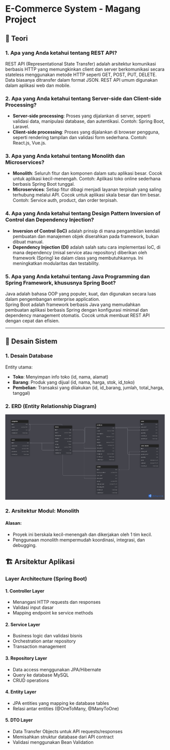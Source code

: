 # E-Commerce System - Magang Project

## 🧠 Teori

### 1. Apa yang Anda ketahui tentang REST API?

REST API (Representational State Transfer) adalah arsitektur komunikasi berbasis HTTP yang memungkinkan client dan server berkomunikasi secara stateless menggunakan metode HTTP seperti GET, POST, PUT, DELETE. Data biasanya ditransfer dalam format JSON. REST API umum digunakan dalam aplikasi web dan mobile.

### 2. Apa yang Anda ketahui tentang Server-side dan Client-side Processing?

- **Server-side processing**: Proses yang dijalankan di server, seperti validasi data, manipulasi database, dan autentikasi. Contoh: Spring Boot, Laravel.
- **Client-side processing**: Proses yang dijalankan di browser pengguna, seperti rendering tampilan dan validasi form sederhana. Contoh: React.js, Vue.js.

### 3. Apa yang Anda ketahui tentang Monolith dan Microservices?

- **Monolith**: Seluruh fitur dan komponen dalam satu aplikasi besar. Cocok untuk aplikasi kecil-menengah. Contoh: Aplikasi toko online sederhana berbasis Spring Boot tunggal.
- **Microservices**: Setiap fitur dibagi menjadi layanan terpisah yang saling terhubung melalui API. Cocok untuk aplikasi skala besar dan tim besar. Contoh: Service auth, product, dan order terpisah.

### 4. Apa yang Anda ketahui tentang Design Pattern Inversion of Control dan Dependency Injection?

- **Inversion of Control (IoC)** adalah prinsip di mana pengambilan kendali pembuatan dan manajemen objek diserahkan pada framework, bukan dibuat manual.
- **Dependency Injection (DI)** adalah salah satu cara implementasi IoC, di mana dependency (misal service atau repository) diberikan oleh framework (Spring) ke dalam class yang membutuhkannya. Ini meningkatkan modularitas dan testability.

### 5. Apa yang Anda ketahui tentang Java Programming dan Spring Framework, khususnya Spring Boot?

Java adalah bahasa OOP yang populer, kuat, dan digunakan secara luas dalam pengembangan enterprise application.  
Spring Boot adalah framework berbasis Java yang memudahkan pembuatan aplikasi berbasis Spring dengan konfigurasi minimal dan dependency management otomatis. Cocok untuk membuat REST API dengan cepat dan efisien.

---

## 🧱 Desain Sistem

### 1. Desain Database

Entity utama:

- **Toko**: Menyimpan info toko (id, nama, alamat)
- **Barang**: Produk yang dijual (id, nama, harga, stok, id_toko)
- **Pembelian**: Transaksi yang dilakukan (id, id_barang, jumlah, total_harga, tanggal)

### 2. ERD (Entity Relationship Diagram)

![ERD Diagram](images/schema.png)

### 2. Arsitektur Modul: Monolith

#### Alasan:

- Proyek ini berskala kecil-menengah dan dikerjakan oleh 1 tim kecil.
- Penggunaan monolith mempermudah koordinasi, integrasi, dan debugging.

## 🏗️ Arsitektur Aplikasi

### Layer Architecture (Spring Boot)

#### 1. **Controller Layer**

- Menangani HTTP requests dan responses
- Validasi input dasar
- Mapping endpoint ke service methods

#### 2. **Service Layer**

- Business logic dan validasi bisnis
- Orchestration antar repository
- Transaction management

#### 3. **Repository Layer**

- Data access menggunakan JPA/Hibernate
- Query ke database MySQL
- CRUD operations

#### 4. **Entity Layer**

- JPA entities yang mapping ke database tables
- Relasi antar entities (@OneToMany, @ManyToOne)

#### 5. **DTO Layer**

- Data Transfer Objects untuk API requests/responses
- Memisahkan struktur database dari API contract
- Validasi menggunakan Bean Validation
